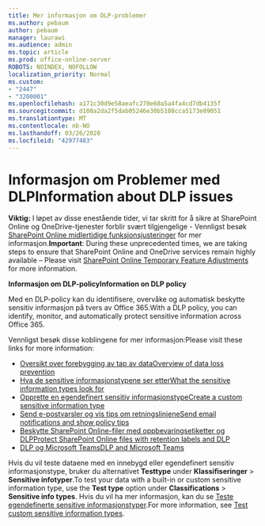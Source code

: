 ```yaml
---
title: Mer informasjon om DLP-problemer
ms.author: pebaum
author: pebaum
manager: laurawi
ms.audience: admin
ms.topic: article
ms.prod: office-online-server
ROBOTS: NOINDEX, NOFOLLOW
localization_priority: Normal
ms.custom:
- "2447"
- "3200001"
ms.openlocfilehash: a171c30d9e58aeafc270e60a5a4fa4cd7db4135f
ms.sourcegitcommit: d108a2da2f5dab05246e30b5108cca5173e09051
ms.translationtype: MT
ms.contentlocale: nb-NO
ms.lasthandoff: 03/26/2020
ms.locfileid: "42977483"
---
```

# <a name="information-about-dlp-issues"></a><span data-ttu-id="1c4ed-102">Informasjon om Problemer med DLP</span><span class="sxs-lookup"><span data-stu-id="1c4ed-102">Information about DLP issues</span></span>

<span data-ttu-id="1c4ed-103">**Viktig:** I løpet av disse enestående tider, vi tar skritt for å sikre at SharePoint Online og OneDrive-tjenester forblir svært tilgjengelige - Vennligst besøk [SharePoint Online midlertidige funksjonsjusteringer](https://aka.ms/ODSPAdjustments) for mer informasjon.</span><span class="sxs-lookup"><span data-stu-id="1c4ed-103">**Important**: During these unprecedented times, we are taking steps to ensure that SharePoint Online and OneDrive services remain highly available – Please visit [SharePoint Online Temporary Feature Adjustments](https://aka.ms/ODSPAdjustments) for more information.</span></span>

<span data-ttu-id="1c4ed-104">**Informasjon om DLP-policy**</span><span class="sxs-lookup"><span data-stu-id="1c4ed-104">**Information on DLP policy**</span></span>

<span data-ttu-id="1c4ed-105">Med en DLP-policy kan du identifisere, overvåke og automatisk beskytte sensitiv informasjon på tvers av Office 365.</span><span class="sxs-lookup"><span data-stu-id="1c4ed-105">With a DLP policy, you can identify, monitor, and automatically protect sensitive information across Office 365.</span></span>

<span data-ttu-id="1c4ed-106">Vennligst besøk disse koblingene for mer informasjon:</span><span class="sxs-lookup"><span data-stu-id="1c4ed-106">Please visit these links for more information:</span></span>

- [<span data-ttu-id="1c4ed-107">Oversikt over forebygging av tap av data</span><span class="sxs-lookup"><span data-stu-id="1c4ed-107">Overview of data loss prevention</span></span>](https://docs.microsoft.com/office365/securitycompliance/data-loss-prevention-policies)
- [<span data-ttu-id="1c4ed-108">Hva de sensitive informasjonstypene ser etter</span><span class="sxs-lookup"><span data-stu-id="1c4ed-108">What the sensitive information types look for</span></span>](https://docs.microsoft.com/office365/securitycompliance/what-the-sensitive-information-types-look-for)
- [<span data-ttu-id="1c4ed-109">Opprette en egendefinert sensitiv informasjonstype</span><span class="sxs-lookup"><span data-stu-id="1c4ed-109">Create a custom sensitive information type</span></span>](https://docs.microsoft.com/office365/securitycompliance/create-a-custom-sensitive-information-type)
- [<span data-ttu-id="1c4ed-110">Send e-postvarsler og vis tips om retningslinjene</span><span class="sxs-lookup"><span data-stu-id="1c4ed-110">Send email notifications and show policy tips</span></span>](https://docs.microsoft.com/office365/securitycompliance/use-notifications-and-policy-tips)
- [<span data-ttu-id="1c4ed-111">Beskytte SharePoint Online-filer med oppbevaringsetiketter og DLP</span><span class="sxs-lookup"><span data-stu-id="1c4ed-111">Protect SharePoint Online files with retention labels and DLP</span></span>](https://docs.microsoft.com/office365/securitycompliance/protect-sharepoint-online-files-with-office-365-labels-and-dlp)
- [<span data-ttu-id="1c4ed-112">DLP og Microsoft Teams</span><span class="sxs-lookup"><span data-stu-id="1c4ed-112">DLP and Microsoft Teams</span></span>](https://docs.microsoft.com/office365/securitycompliance/dlp-microsoft-teams)

<span data-ttu-id="1c4ed-113">Hvis du vil teste dataene med en innebygd eller egendefinert sensitiv informasjonstype, bruker du alternativet **Testtype** under **Klassifiseringer** > **Sensitive infotyper**.</span><span class="sxs-lookup"><span data-stu-id="1c4ed-113">To test your data with a built-in or custom sensitive information type, use the **Test type** option under **Classifications** > **Sensitive info types**.</span></span> <span data-ttu-id="1c4ed-114">Hvis du vil ha mer informasjon, kan du se [Teste egendefinerte sensitive informasjonstyper](https://docs.microsoft.com/office365/securitycompliance/create-a-custom-sensitive-information-type#test-custom-sensitive-information-types-in-the-security--compliance-center).</span><span class="sxs-lookup"><span data-stu-id="1c4ed-114">For more information, see [Test custom sensitive information types](https://docs.microsoft.com/office365/securitycompliance/create-a-custom-sensitive-information-type#test-custom-sensitive-information-types-in-the-security--compliance-center).</span></span>